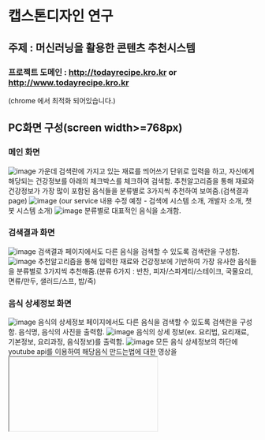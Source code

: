 # 캡스톤디자인 연구

## 주제 : 머신러닝을 활용한 콘텐츠 추천시스템

### 프로젝트 도메인 : http://todayrecipe.kro.kr or http://www.todayrecipe.kro.kr
(chrome 에서 최적화 되어있습니다.)

## PC화면 구성(screen width>=768px)
### 메인 화면
![image](https://user-images.githubusercontent.com/22045179/114431281-48c60b80-9bfa-11eb-8801-c1c29ea0efc9.png)
가운데 검색란에 가지고 있는 재료를 띄어쓰기 단위로 입력을 하고, 자신에게 해당되는 건강정보를 아래의 체크박스를 체크하여 검색함.
추천알고리즘을 통해 재료와 건강정보가 가장 많이 포함된 음식들을 분류별로 3가지씩 추천하여 보여줌.(검색결과 page)
![image](https://user-images.githubusercontent.com/22045179/114431378-66937080-9bfa-11eb-920b-cb9cec80ea4c.png)
(our service 내용 수정 예정 - 검색에 시스템 소개, 개발자 소개, 챗봇 시스템 소개)
![image](https://user-images.githubusercontent.com/22045179/114431480-7d39c780-9bfa-11eb-9439-08fff6f83ede.png)
분류별로 대표적인 음식을 소개함.


### 검색결과 화면
![image](https://user-images.githubusercontent.com/22045179/114432287-7bbccf00-9bfb-11eb-961a-b243f6f24f26.png)
검색결과 페이지에서도 다른 음식을 검색할 수 있도록 검색란을 구성함.
![image](https://user-images.githubusercontent.com/22045179/114432439-a870e680-9bfb-11eb-8ccf-3a5c24f5ea06.png)
추천알고리즘을 통해 입력한 재료와 건강정보에 기반하여 가장 유사한 음식들을 분류별로 3가지씩 추천해줌.(분류 6가지 : 반찬, 피자/스파게티/스테이크, 국물요리, 면류/만두, 샐러드/스프, 밥/죽)


### 음식 상세정보 화면
![image](https://user-images.githubusercontent.com/22045179/114432865-1ae1c680-9bfc-11eb-8ed3-e5f8f814e169.png)
음식의 상세정보 페이지에서도 다른 음식을 검색할 수 있도록 검색란을 구성함.
음식명, 음식의 사진을 출력함.
![image](https://user-images.githubusercontent.com/22045179/114432994-42389380-9bfc-11eb-809c-0a7e0e45639a.png)
음식의 상세 정보(ex. 요리법, 요리재료, 기본정보, 요리과정, 음식정보)를 출력함.
![image](https://user-images.githubusercontent.com/22045179/114433243-8f1c6a00-9bfc-11eb-9ae9-7b264cc2973f.png)
모든 음식 상세정보의 하단에 youtube api를 이용하여 해당음식 만드는법에 대한 영상을 <iframe>으로 출력.
  
### 챗봇
재료의 상세 위주의 챗봇 시스템
재료에 대하여 자세히 알고 싶은 내용을 질문하면 NLP를 이용하여 질문의 핵심 재료를 찾고 미리 구성된 DB에 해당 재료가 있으면 DB의 문단에서 MRC를 이용하여 질문에 대한 답을 추론하여 사용자에게 출력함.
![image](https://user-images.githubusercontent.com/22045179/114434760-54b3cc80-9bfe-11eb-9a8c-fe2c1fdf8da4.png)
우측 하단의 챗봇 버튼을 클릭하면 챗봇을 채팅방을 열 수 있음.
많은 홈페이지들이 챗봇버튼을 우측 하단에 위치시켰기 때문에 이 프로젝트에도 우측 하단에 자리함.(화면 스크롤시 우측 하단 위치에 고정되어 위치하여 있음)
X버튼 클릭시 채팅방 사라짐.
<br>
![image](https://user-images.githubusercontent.com/22045179/114434901-83ca3e00-9bfe-11eb-891d-294f7df82671.png)
<br>
NLP와 MRC를 이용하였기 때문에 질문의 형식을 다양하게 할 수 있음. (EX. 감자의 보관법은? | 감자 보관법은 뭐야? | 감자 보관법 | 감자 보관하는 방법알려줘 등등)
<br>
![image](https://user-images.githubusercontent.com/22045179/114435595-4ade9900-9bff-11eb-8609-7d8def71ccce.png)
<br>
채팅방의 형식으로 사용자가 한 질문과 그에 대한 대답을 출력함.
<br>
![image](https://user-images.githubusercontent.com/22045179/114435710-6fd30c00-9bff-11eb-9752-475fee5fe0c5.png)
<br>
채팅방처럼 계속하여 질문 할 수 있고, 전에 질문한 것들과 답들을 스크롤하여 볼 수 있음.
<br>
